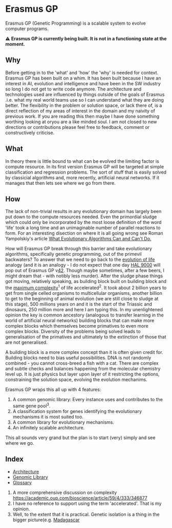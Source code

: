 # Erasmus GP


Erasmus GP (Genetic Programming) is a scalable system to evolve computer programs.

:warning: **Erasmus GP is currently being built. It is not in a functioning state at the moment.**

## Why


Before getting in to the 'what' and 'how' the 'why' is needed for context. Erasmus GP has been built on a whim. It has been built because I
have an interest in AI, evolution and intelligence and have been in the SW industry so long I do not get to write code anymore. The architecture
and technologies used are influenced by things outside of the goals of Erasmus .i.e. what my real world teams use so I can understand what they
are doing better. The flexibility in the problem or solution space, or lack there of, is a direct reflection of my areas of interest
in the domain and my naivity of previous work. If you are reading this then maybe I have done something worthing looking at oryou are a like minded
soul. I am not closed to new directions or contributions please feel free to feedback, comment or constructively criticise.

## What


In theory there is little bound to what can be evolved the limiting factor is compute resource. In its first version Erasmus GP will be
targeted at simple classification and regression problems. The sort of stuff that is easily solved by classicial algorithms and, more recently,
artificial neural networks. If it manages that then lets see where we go from there.

## How

The lack of non-trivial results in any evolutionary domain has largely been put down to the compute resources needed. Even the primordial sludge
which could only be incorporated by the most loose definition of the word 'life' took a long time and an unimaginable
number of parallel reactions to form. For an interesting disection
on where it is all going wrong see Roman Yampolskiy's article 
[What Evolutionary Algorithms Can and Can't Do.](https://medium.com/@romanyam/what-evolutionary-algorithms-can-and-cant-do-bd8d3c86e435)
 
How will Erasmus GP break through this barrier and take evolutionary algorithms, specifically genetic programming, out of the primevil
backwaters? To answer that we need to go back to the [evolution of life](https://en.wikipedia.org/wiki/Timeline_of_the_evolutionary_history_of_life)
analogy (and it is an analogy - I do not expect that one day [HAL 9000](https://en.wikipedia.org/wiki/HAL_9000) will pop out of Erasmus GP
v[42](https://en.wikipedia.org/wiki/42_%28number%29#Popular_culture>).
Though maybe sometimes, after a few beers, I might dream that - with notibly less murder). After the sludge phase things got moving,
relatively speaking, as building block built on building block and the 
[maximum complexity](https://en.wikipedia.org/wiki/Evolution_of_biological_complexity)<sup>1</sup> of life accelerated<sup>2</sup>.
It took about 2 billion years to 
get from single celled organisms to multicellular organisms, another billion to get to the beginning of animal evolution (we are still close to
sludge at this stage), 500 millions years on and it is the start of the Triassic and dinosaurs, 250 million more and here I am typing this.
In my unenlightened opinion the key is common ancestory (analogous to transfer learning in the world of artificial neural networks) building blocks
that can make more complex blocks which themselves become primatives to even more complex blocks. Diversity of the problems being solved leads to
generalisation of the primatives and ultimately to the extinction of those that are not generalised.

A building block is a more complex concept than it is often given credit for. Building blocks need to bias useful possibilities. DNA is not
randomly combined - you cannot cross-breed a fish with a cat. There are complex and subtle checks and balances happening from the molecular
chemistry level up. It is just physics but layer upon layer of it restricting the options, constraining the solution space, evolving the evolution
mechanims. 

Erasmus GP wraps this all up with 4 features:

1. A common genomic library: Every instance uses and contributes to the same gene pool<sup>3</sup>.
2. A classification system for genes identifying the evolutionary mechanisms it is most suited too.
3. A common library for evolutionary mechanisms.
4. An infinitely scalable architecture.

This all sounds very grand but the plan is to start (very) simply and see where we go.

## Index

* [Architecture](docs/architecture.md)
* [Genomic Library](docs/genomic_library.md)
* [Glossary](docs/Glossary.md)

1. A more comprehensive discussion on complexity https://academic.oup.com/bioscience/article/59/4/333/346877
2. I have no reference to support using the term 'accelerated'. That is my opinion.
3. Well, to the extent that it is practical. Genetic isolation is a thing in the bigger picture(e.g. [Madagascar](https://en.wikipedia.org/wiki/Madagascar)